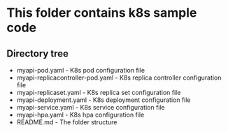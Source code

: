 # This folder contains k8s sample code

## Directory tree
* myapi-pod.yaml - K8s pod configuration file
* myapi-replicacontroller-pod.yaml - K8s replica controller configuration file
* myapi-replicaset.yaml - K8s replica set configuration file
* myapi-deployment.yaml - K8s deployment configuration file
* myapi-service.yaml - K8s service configuration file
* myapi-hpa.yaml - K8s hpa configuration file
* README.md - The folder structure
